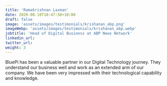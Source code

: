 ```yaml
---
title: 'Ramakrishnan Laxman'
date: 2020-08-18T10:47:58+10:00
draft: false
image: 'assets/images/testimonials/krishanan_abp.png'
imageWebp: 'assets/images/testimonials/krishanan_abp.webp'
jobtitle: 'Head of Digital Business at ABP News Network'
linkedin_url: 
twitter_url: 
weight: 3
---
```

BluePi has been a valuable partner in our Digital Technology journey.
They understand our business well and work as an extended arm of our
company. We have been very impressed with their technological
capability and knowledge.